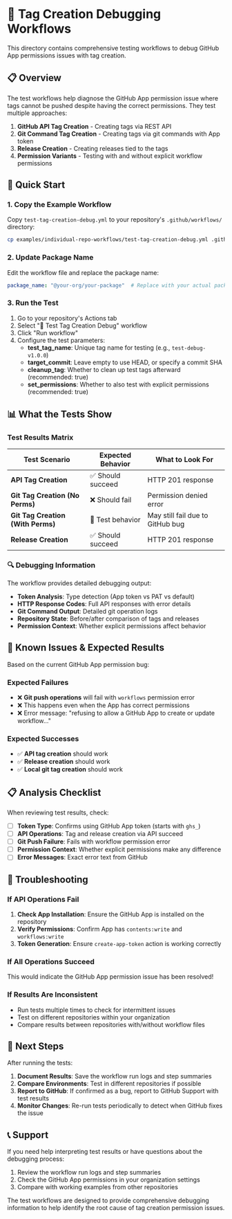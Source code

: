 # 🧪 Tag Creation Debugging Workflows

This directory contains comprehensive testing workflows to debug GitHub App permissions issues with tag creation.

## 📋 Overview

The test workflows help diagnose the GitHub App permission issue where tags cannot be pushed despite having the correct permissions. They test multiple approaches:

1. **GitHub API Tag Creation** - Creating tags via REST API
2. **Git Command Tag Creation** - Creating tags via git commands with App token
3. **Release Creation** - Creating releases tied to the tags
4. **Permission Variants** - Testing with and without explicit workflow permissions

## 🚀 Quick Start

### 1. Copy the Example Workflow

Copy `test-tag-creation-debug.yml` to your repository's `.github/workflows/` directory:

```bash
cp examples/individual-repo-workflows/test-tag-creation-debug.yml .github/workflows/
```

### 2. Update Package Name

Edit the workflow file and replace the package name:

```yaml
package_name: "@your-org/your-package"  # Replace with your actual package name
```

### 3. Run the Test

1. Go to your repository's Actions tab
2. Select "🧪 Test Tag Creation Debug" workflow  
3. Click "Run workflow"
4. Configure the test parameters:
   - **test_tag_name**: Unique tag name for testing (e.g., `test-debug-v1.0.0`)
   - **target_commit**: Leave empty to use HEAD, or specify a commit SHA
   - **cleanup_tag**: Whether to clean up test tags afterward (recommended: true)
   - **set_permissions**: Whether to also test with explicit permissions (recommended: true)

## 📊 What the Tests Show

### Test Results Matrix

| Test Scenario | Expected Behavior | What to Look For |
|---------------|-------------------|------------------|
| **API Tag Creation** | ✅ Should succeed | HTTP 201 response |
| **Git Tag Creation (No Perms)** | ❌ Should fail | Permission denied error |
| **Git Tag Creation (With Perms)** | 🤔 Test behavior | May still fail due to GitHub bug |
| **Release Creation** | ✅ Should succeed | HTTP 201 response |

### 🔍 Debugging Information

The workflow provides detailed debugging output:

- **Token Analysis**: Type detection (App token vs PAT vs default)
- **HTTP Response Codes**: Full API responses with error details
- **Git Command Output**: Detailed git operation logs
- **Repository State**: Before/after comparison of tags and releases
- **Permission Context**: Whether explicit permissions affect behavior

## 🐛 Known Issues & Expected Results

Based on the current GitHub App permission bug:

### Expected Failures

- ❌ **Git push operations** will fail with `workflows` permission error
- ❌ This happens even when the App has correct permissions
- ❌ Error message: "refusing to allow a GitHub App to create or update workflow..."

### Expected Successes  

- ✅ **API tag creation** should work
- ✅ **Release creation** should work
- ✅ **Local git tag creation** should work

## 📋 Analysis Checklist

When reviewing test results, check:

- [ ] **Token Type**: Confirms using GitHub App token (starts with `ghs_`)
- [ ] **API Operations**: Tag and release creation via API succeed
- [ ] **Git Push Failure**: Fails with workflow permission error
- [ ] **Permission Context**: Whether explicit permissions make any difference
- [ ] **Error Messages**: Exact error text from GitHub

## 🔧 Troubleshooting

### If API Operations Fail

1. **Check App Installation**: Ensure the GitHub App is installed on the repository
2. **Verify Permissions**: Confirm App has `contents:write` and `workflows:write`
3. **Token Generation**: Ensure `create-app-token` action is working correctly

### If All Operations Succeed

This would indicate the GitHub App permission issue has been resolved!

### If Results Are Inconsistent

- Run tests multiple times to check for intermittent issues
- Test on different repositories within your organization
- Compare results between repositories with/without workflow files

## 🎯 Next Steps

After running the tests:

1. **Document Results**: Save the workflow run logs and step summaries
2. **Compare Environments**: Test in different repositories if possible  
3. **Report to GitHub**: If confirmed as a bug, report to GitHub Support with test results
4. **Monitor Changes**: Re-run tests periodically to detect when GitHub fixes the issue

## 📞 Support

If you need help interpreting test results or have questions about the debugging process:

1. Review the workflow run logs and step summaries
2. Check the GitHub App permissions in your organization settings
3. Compare with working examples from other repositories

The test workflows are designed to provide comprehensive debugging information to help identify the root cause of tag creation permission issues.
